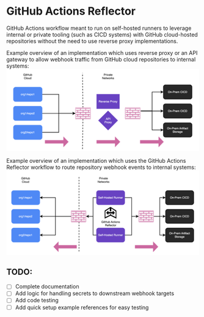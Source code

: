 # GitHub Actions Reflector

GitHub Actions workflow meant to run on self-hosted runners to leverage internal or private tooling (such as CICD systems) with GitHub cloud-hosted repositories without the need to use reverse proxy implementations.

Example overview of an implementation which uses reverse proxy or an API gateway to allow webhook traffic from GitHub cloud repositories to internal systems:
<img src="./docs/001.png" alt="reverse-proxy-setup">

Example overview of an implementation which uses the GitHub Actions Reflector workflow to route repository webhook events to internal systems:
<img src="./docs/010.png" alt="reflector-setup">

## TODO:

- [ ] Complete documentation
- [ ] Add logic for handling secrets to downstream webhook targets
- [ ] Add code testing
- [ ] Add quick setup example references for easy testing
